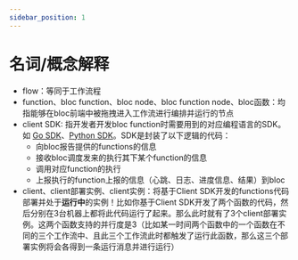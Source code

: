 ```yaml
---
sidebar_position: 1
---
```


# 名词/概念解释

- flow：等同于工作流程
- function、bloc function、bloc node、bloc function node、bloc函数：均指能够在bloc前端中被拖拽进入工作流进行编排并运行的节点
- client SDK: 指开发者开发bloc function时需要用到的对应编程语言的SDK。如 [Go SDK](https://github.com/fBloc/bloc-client-go)、[Python SDK](https://github.com/fBloc/bloc-client-python)。SDK是封装了以下逻辑的代码：
  - 向bloc报告提供的functions的信息
  - 接收bloc调度发来的执行其下某个function的信息
  - 调用对应function的执行
  - 上报执行的function上报的信息（心跳、日志、进度信息、结果）到bloc
- client、client部署实例、client实例：将基于Client SDK开发的functions代码部署并处于**运行中**的实例！比如你基于Client SDK开发了两个函数的代码，然后分别在3台机器上都将此代码运行了起来。那么此时就有了3个client部署实例。这两个函数支持的并行度是3（比如某一时间两个函数中的一个函数在不同的三个工作流中、且此三个工作流此时都触发了运行此函数，那么这三个部署实例将会各得到一条运行消息并进行运行）